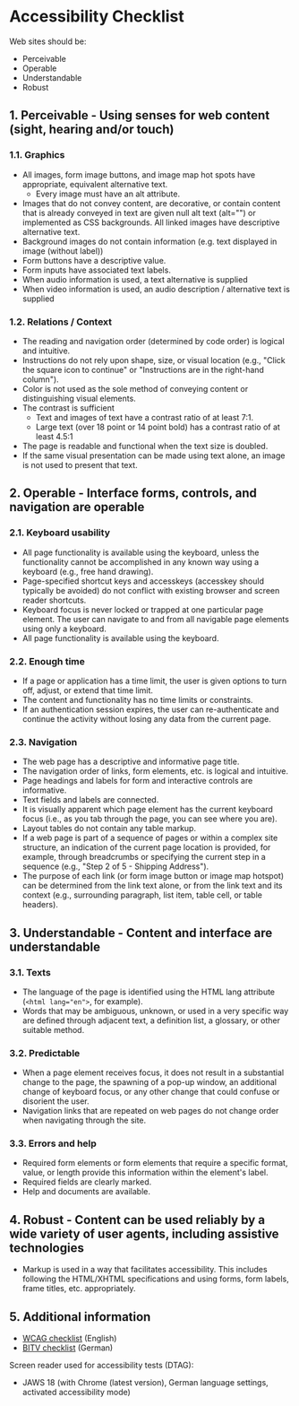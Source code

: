# Accessibility Checklist

Web sites should be:

* Perceivable
* Operable
* Understandable
* Robust

## 1. Perceivable - Using senses for web content (sight, hearing and/or touch)

### 1.1. Graphics
* All images, form image buttons, and image map hot spots have appropriate, equivalent alternative text.
  * Every image must have an alt attribute.
* Images that do not convey content, are decorative, or contain content that is already conveyed in text are given null alt text (alt="") or implemented as CSS backgrounds. All linked images have descriptive alternative text.
* Background images do not contain information (e.g. text displayed in image (without label))
* Form buttons have a descriptive value.
* Form inputs have associated text labels.
* When audio information is used, a text alternative is supplied
* When video information is used, an audio description / alternative text is supplied

### 1.2. Relations / Context
* The reading and navigation order (determined by code order) is logical and intuitive.
* Instructions do not rely upon shape, size, or visual location (e.g., "Click the square icon to continue" or "Instructions are in the right-hand column").
* Color is not used as the sole method of conveying content or distinguishing visual elements.
* The contrast is sufficient
  * Text and images of text have a contrast ratio of at least 7:1.
  * Large text (over 18 point or 14 point bold) has a contrast ratio of at least 4.5:1
* The page is readable and functional when the text size is doubled.
* If the same visual presentation can be made using text alone, an image is not used to present that text.

## 2. Operable - Interface forms, controls, and navigation are operable

### 2.1. Keyboard usability
* All page functionality is available using the keyboard, unless the functionality cannot be accomplished in any known way using a keyboard (e.g., free hand drawing).
* Page-specified shortcut keys and accesskeys (accesskey should typically be avoided) do not conflict with existing browser and screen reader shortcuts.
* Keyboard focus is never locked or trapped at one particular page element. The user can navigate to and from all navigable page elements using only a keyboard.
* All page functionality is available using the keyboard.

### 2.2. Enough time
* If a page or application has a time limit, the user is given options to turn off, adjust, or extend that time limit.
* The content and functionality has no time limits or constraints.
* If an authentication session expires, the user can re-authenticate and continue the activity without losing any data from the current page.

### 2.3. Navigation
* The web page has a descriptive and informative page title.
* The navigation order of links, form elements, etc. is logical and intuitive.
* Page headings and labels for form and interactive controls are informative.
* Text fields and labels are connected.
* It is visually apparent which page element has the current keyboard focus (i.e., as you tab through the page, you can see where you are).
* Layout tables do not contain any table markup.
* If a web page is part of a sequence of pages or within a complex site structure, an indication of the current page location is provided, for example, through breadcrumbs or specifying the current step in a sequence (e.g., "Step 2 of 5 - Shipping Address").
* The purpose of each link (or form image button or image map hotspot) can be determined from the link text alone, or from the link text and its context (e.g., surrounding paragraph, list item, table cell, or table headers).

## 3. Understandable - Content and interface are understandable

### 3.1. Texts
* The language of the page is identified using the HTML lang attribute (`<html lang="en">`, for example).
* Words that may be ambiguous, unknown, or used in a very specific way are defined through adjacent text, a definition list, a glossary, or other suitable method.

### 3.2. Predictable
* When a page element receives focus, it does not result in a substantial change to the page, the spawning of a pop-up window, an additional change of keyboard focus, or any other change that could confuse or disorient the user.
* Navigation links that are repeated on web pages do not change order when navigating through the site.

### 3.3. Errors and help
* Required form elements or form elements that require a specific format, value, or length provide this information within the element's label.
* Required fields are clearly marked.
* Help and documents are available.

## 4. Robust - Content can be used reliably by a wide variety of user agents, including assistive technologies
* Markup is used in a way that facilitates accessibility. This includes following the HTML/XHTML specifications and using forms, form labels, frame titles, etc. appropriately.

## 5. Additional information
* [WCAG checklist](http://webaim.org/standards/wcag/checklist) (English)
* [BITV checklist](http://www.wob11.de/checklisten.html) (German)

Screen reader used for accessibility tests (DTAG):

* JAWS 18 (with Chrome (latest version), German language settings, activated accessibility mode)
